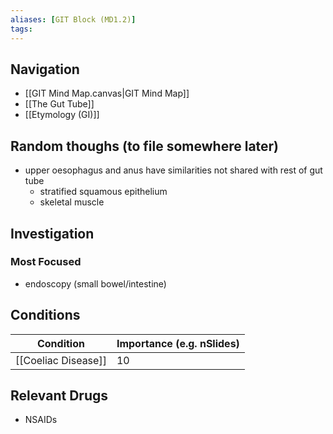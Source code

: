 ```yaml
---
aliases: [GIT Block (MD1.2)]
tags: 
---
```


## Navigation
- [[GIT Mind Map.canvas|GIT Mind Map]]
- [[The Gut Tube]]
- [[Etymology (GI)]]

## Random thoughs (to file somewhere later)
- upper oesophagus and anus have similarities not shared with rest of gut tube
	- stratified squamous epithelium
	- skeletal muscle

## Investigation

### Most Focused
- endoscopy (small bowel/intestine)

## Conditions

| Condition           | Importance (e.g. nSlides) |
| ------------------- | ------------------------- |
| [[Coeliac Disease]] | 10                        |

## Relevant Drugs

- NSAIDs 

